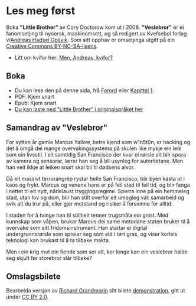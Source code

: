 # Les meg først

Boka **"Little Brother"** av Cory Doctorow kom ut i 2008. **"Veslebror"** er ei fanomsetjing til nynorsk, maskinomsett, og så redigert av Kvefsebol forlag v/[Andreas Hadsel Opsvik](https://tutoteket.no/@tanketom). Som sitt opphav er omsetjinga utgitt på ein [Creative Commons BY-NC-SA-lisens](LICENSE.md).

* Litt om kvifor her: [Men, Andreas, kvifor?](/04-tillegg/01-Men-kvifor.md)

## Boka

* Du kan lese den på denne sida, frå [Forord](/01-intro/02-intro.md) eller [Kapittel 1](/02-boka/01-Kapittel1.md).
* PDF: Kjem snart
* Epub: Kjem snart
* [Du kan laste ned "Little Brother" i originalspråket her](https://craphound.com/littlebrother/download/)

## Samandrag av "Veslebror"
For sytten år gamle Marcus Yallow, betre kjend som w1n5t0n, er hacking og det å omgå dei mange overvakingssystema på skulen like mykje ein leik som ein livsstil. I eit samtidig San Francisco der kvar ei rørsle alt blir spora av kamera og sensorar, lærer han seg å bli usynleg for autoritetane. Men han veit ikkje at leiken snart skal bli til dødsens alvor.

Då eit massivt terrorangrep rystar heile San Francisco, blir byen kasta ut i kaos og frykt. Marcus og venene hans er på feil stad til feil tid, og blir fanga i nettet til eit nytt, nådelaust tryggingsregime. Sperra inne på ein hemmeleg stad, utan lov og dom, blir han stilt overfor eit umogleg val: samarbeid og svik alt du trur på, eller gjer motstand og risiker å forsvinne for alltid.

I staden for å tvinge han til stillheit tenner trugsmåla ein gnist. Med kunnskap som våpen, brukar Marcus dei same metodane staten bruker til å overvake som sitt fridomsinstrument. Han startar ei digital undergrunnsrørsle som spreier seg som eld i tørt gras, og viser korleis teknologi kan brukast til å ta tilbake makta. 

Men i ein krig mot ein fiende som ser alt, kor lenge kan ein veslebror halde seg skjult før storebror slår tilbake?

## Omslagsbilete
Bearbeida versjon av [Richard Grandmorin](https://www.flickr.com/photos/r_grandmorin/) sitt bilete [demonstration](https://www.flickr.com/photos/r_grandmorin/11153529315), gitt ut under [CC BY 2.0](https://creativecommons.org/licenses/by/2.0/deed.en).